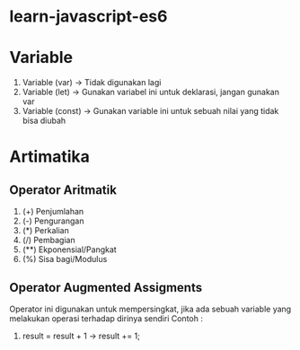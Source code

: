 # learn-javascript-es6

# Variable
1. Variable (var) -> Tidak digunakan lagi
2. Variable (let) -> Gunakan variabel ini untuk deklarasi, jangan gunakan var
3. Variable (const) -> Gunakan variable ini untuk sebuah nilai yang tidak bisa diubah

# Artimatika
## Operator Aritmatik
1. (+) Penjumlahan
2. (-) Pengurangan
3. (*) Perkalian
4. (/) Pembagian
5. (**) Ekponensial/Pangkat
6. (%) Sisa bagi/Modulus

## Operator Augmented Assigments
Operator ini digunakan untuk mempersingkat, jika ada sebuah variable yang melakukan operasi terhadap dirinya sendiri
Contoh : 
1. result = result + 1 -> result += 1;
